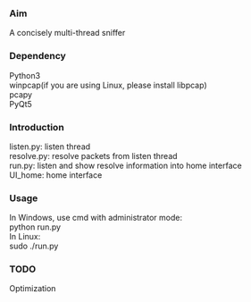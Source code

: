 ### Aim
A concisely multi-thread sniffer
### Dependency
Python3  
winpcap(if you are using Linux, please install libpcap)  
pcapy  
PyQt5  
### Introduction
listen.py: listen thread  
resolve.py: resolve packets from listen thread  
run.py: listen and show resolve information into home interface  
UI_home: home interface
### Usage
In Windows, use cmd with administrator mode:  
python run.py  
In Linux:  
sudo ./run.py
### TODO
Optimization
